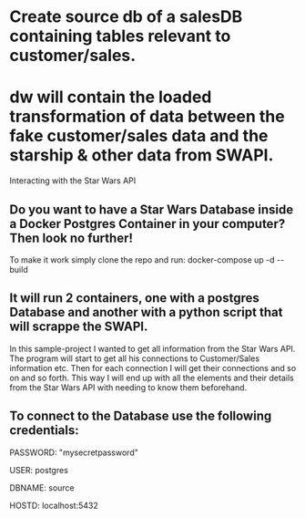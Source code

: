 # Create source db of a salesDB containing tables relevant to customer/sales. 
# dw will contain the loaded transformation of data between the fake customer/sales data and the starship & other data from SWAPI.

Interacting with the Star Wars API

Do you want to have a Star Wars Database inside a Docker Postgres Container in your computer?
Then look no further!
-------------------
To make it work simply clone the repo and run:
docker-compose up -d --build



It will run 2 containers, one with a postgres Database and another with a python script that will scrappe the SWAPI.
------------------

In this sample-project I wanted to get all information from the Star Wars API.
The program will start to get all his connections to Customer/Sales information etc.
Then for each connection I will get their connections and so on and so forth.
This way I will end up with all the elements and their details from the Star Wars API with needing to know them beforehand.

To connect to the Database use the following credentials:
----------------------------
PASSWORD: "mysecretpassword"

USER: postgres

DBNAME: source

HOSTD: localhost:5432
